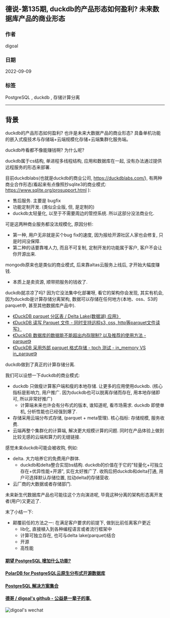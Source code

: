 ## 德说-第135期, duckdb的产品形态如何盈利? 未来数据库产品的商业形态      
                              
### 作者                              
digoal                              
                              
### 日期                              
2022-09-09                              
                              
### 标签                              
PostgreSQL , duckdb , 存储计算分离                   
                  
----                              
                              
## 背景    
duckdb的产品形态如何盈利? 也许是未来大数据产品的商业形态? 具备单机功能的嵌入式瘦技术与存储端+云端规模化存储+云端集群化服务端。    
  
duckdb咋看都不像能赚钱啊? 为什么呢?  
  
duckdb属于cs结构, 单进程多线程结构, 应用和数据库在一起, 没有办法通过提供远程服务的形态来部署.    
  
目前duckdblabs(也就是duckdb的商业公司, https://duckdblabs.com/), 有两种商业合作形态(看起来有点像照抄sqlite3的商业模式: https://www.sqlite.org/prosupport.html ):   
- 售后服务. 主要是 bugfix   
- 功能定制开发. (类似企业版, 但, 是定制的)   
- duckdb太轻量化, 以至于不需要周边的管控系统. 所以这部分没法商业化.   
  
可是这两种商业服务都没法规模化, 原因分析:  
- 第一种, 用户无非就是买个bug fix的速度, 因为报给开源社区人家也会修复, 只是时间没保障.   
- 第二种的话要靠堆人力, 而且不可复制, 定制开发的功能属于客户, 客户不会让你开源出来.    
  
mongodb原来也是类似的商业模式, 后来靠altas云服务上线后, 才开始大幅度赚钱.   
- 本质上是卖资源, 顺带把服务的钱收了.    
  
duckdb就凉凉了吗? 因为它没法集中化部署呀, 看它的架构你会发现, 其实有机会, 因为duckdb是计算存储分离架构, 数据可以存储在任何地方(本地、oss、S3的parquet中, 甚至其他数据库产品中).    
- [《DuckDB parquet 分区表 / Delta Lake(数据湖) 应用》](../202209/20220905_01.md)    
- [《DuckDB 读写 Parquet 文件 - 同时支持远程s3, oss, http等parquet文件读写》](../202209/20220901_01.md)    
- [《DuckDB 数据库的数据能不能超出内存限制? 以及推荐的使用方法 - parquet》](../202209/20220901_03.md)    
- [《DuckDB 采用外部 parquet 格式存储 - tpch 测试 - in_memory VS in_parquet》](../202209/20220901_05.md)    
  
duckdb做到了真正的计算存储分离.    
  
我们可以设想一下duckdb的商业模式:  
- duckdb 只做瘦计算客户端和瘦的本地存储. 让更多的应用使用duckdb. (核心指标是影响力, 用户推广. 因为duckdb也可以脱离存储而存在, 用本地存储即可, 所以非常好推广)   
    - 计算端未来也许会有分布式的版本, 谁知道呢, 看市场需求.  duckdb 即使单机, 分析性能也已经强到爆了.    
- 存储采用云端分布式存储,  (parquet + meta管理).  核心指标: 存储规模, 服务收费.    
- 云端再整个集群化的计算端, 解决更大规模计算的问题. 同时在产品体验上做到比较无感的云端和算力的无缝链接.  
  
感觉未来duckdb可能会被收购, 例如:   
- delta. 大力培养它的免费用户群体.     
    - duckdb和delta整合实现bs结构. duckdb的价值在于它的"轻量化+可独立存在+优异性能+开源", 实在太好推广了. 收购后把duckdb和delta打通, 用户可选择默认存储位置, 拉动delta的存储营收.    
- 云厂商的大数据或者存储部门.     
   
未来新生代数据库产品也可能往这个方向演进呢, 毕竟这种分离的架构形态离开发者(用户)又更近了.   
  
末了小结一下:  
- 颠覆前任的方法之一: 在满足客户要求的前提下, 做到比前任离客户更近
    - lib化, 直接植入到各种编程语言或者流行框架中 
    - 计算可独立存在, 也可与delta lake(parquet)结合
    - 开源
    - 高性能
     
  
#### [期望 PostgreSQL 增加什么功能?](https://github.com/digoal/blog/issues/76 "269ac3d1c492e938c0191101c7238216")
  
  
#### [PolarDB for PostgreSQL云原生分布式开源数据库](https://github.com/ApsaraDB/PolarDB-for-PostgreSQL "57258f76c37864c6e6d23383d05714ea")
  
  
#### [PostgreSQL 解决方案集合](https://yq.aliyun.com/topic/118 "40cff096e9ed7122c512b35d8561d9c8")
  
  
#### [德哥 / digoal's github - 公益是一辈子的事.](https://github.com/digoal/blog/blob/master/README.md "22709685feb7cab07d30f30387f0a9ae")
  
  
![digoal's wechat](../pic/digoal_weixin.jpg "f7ad92eeba24523fd47a6e1a0e691b59")
  
